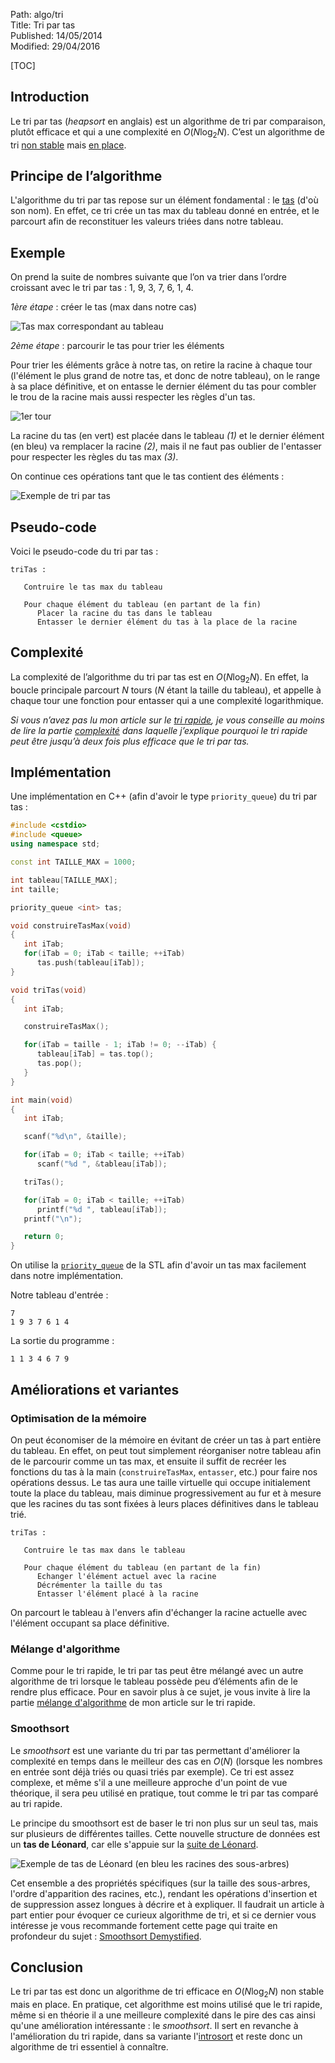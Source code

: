 Path: algo/tri  
Title: Tri par tas  
Published: 14/05/2014  
Modified: 29/04/2016  

[TOC]

## Introduction

Le tri par tas (*heapsort* en anglais) est un algorithme de tri par comparaison, plutôt efficace et qui a une complexité en $O(N \log _2 N)$. C’est un algorithme de tri [non stable](https://en.wikipedia.org/wiki/Sorting_algorithm#Stability) mais [en place](https://en.wikipedia.org/wiki/In-place_algorithm).

## Principe de l’algorithme

L'algorithme du tri par tas repose sur un élément fondamental : le [tas](/algo/structure/arbre/tas.html) (d'où son nom). En effet, ce tri crée un tas max du tableau donné en entrée, et le parcourt afin de reconstituer les valeurs triées dans notre tableau.

## Exemple

On prend la suite de nombres suivante que l’on va trier dans l’ordre croissant avec le tri par tas : 1, 9, 3, 7, 6, 1, 4.

*1ère étape* : créer le tas (max dans notre cas)

![Tas max correspondant au tableau](/img/algo/tri/tri_tas/exemple_tas_max.png)

*2ème étape* : parcourir le tas pour trier les éléments

Pour trier les éléments grâce à notre tas, on retire la racine à chaque tour (l'élément le plus grand de notre tas, et donc de notre tableau), on le range à sa place définitive, et on entasse le dernier élément du tas pour combler le trou de la racine mais aussi respecter les règles d'un tas.

![1er tour](/img/algo/tri/tri_tas/exemple_tour1.png)

La racine du tas (en vert) est placée dans le tableau *(1)* et le dernier élément (en bleu) va remplacer la racine *(2)*, mais il ne faut pas oublier de l'entasser pour respecter les règles du tas max *(3)*.

On continue ces opérations tant que le tas contient des éléments :

![Exemple de tri par tas](/img/algo/tri/tri_tas/exemple_tour2.png)

## Pseudo-code

Voici le pseudo-code du tri par tas :

```nohighlight
triTas :

   Contruire le tas max du tableau

   Pour chaque élément du tableau (en partant de la fin)
      Placer la racine du tas dans le tableau
      Entasser le dernier élément du tas à la place de la racine
```

## Complexité

La complexité de l’algorithme du tri par tas est en $O(N \log _2 N)$. En effet, la boucle principale parcourt $N$ tours ($N$ étant la taille du tableau), et appelle à chaque tour une fonction pour entasser qui a une complexité logarithmique.

*Si vous n’avez pas lu mon article sur le [tri rapide](/algo/tri/tri_rapide.html), je vous conseille au moins de lire la partie [complexité](/algo/tri/tri_rapide.html#complexite) dans laquelle j’explique pourquoi le tri rapide peut être jusqu’à deux fois plus efficace que le tri par tas.*

## Implémentation

Une implémentation en C++ (afin d'avoir le type `priority_queue`) du tri par tas :

```cpp
#include <cstdio>
#include <queue>
using namespace std;

const int TAILLE_MAX = 1000;

int tableau[TAILLE_MAX];
int taille;

priority_queue <int> tas;

void construireTasMax(void)
{
   int iTab;
   for(iTab = 0; iTab < taille; ++iTab)
      tas.push(tableau[iTab]);
}

void triTas(void)
{
   int iTab;

   construireTasMax();

   for(iTab = taille - 1; iTab != 0; --iTab) {
      tableau[iTab] = tas.top();
      tas.pop();
   }
}

int main(void)
{
   int iTab;

   scanf("%d\n", &taille);

   for(iTab = 0; iTab < taille; ++iTab)
      scanf("%d ", &tableau[iTab]);

   triTas();

   for(iTab = 0; iTab < taille; ++iTab)
      printf("%d ", tableau[iTab]);
   printf("\n");

   return 0;
}
```

On utilise la [`priority_queue`](http://www.cplusplus.com/reference/queue/priority_queue/) de la STL afin d'avoir un tas max facilement dans notre implémentation.

Notre tableau d'entrée :

```nohighlight
7
1 9 3 7 6 1 4
```

La sortie du programme :

```nohighlight
1 1 3 4 6 7 9
```

## Améliorations et variantes

### Optimisation de la mémoire

On peut économiser de la mémoire en évitant de créer un tas à part entière du tableau. En effet, on peut tout simplement réorganiser notre tableau afin de le parcourir comme un tas max, et ensuite il suffit de recréer les fonctions du tas à la main (`construireTasMax`, `entasser`, etc.) pour faire nos opérations dessus. Le tas aura une taille virtuelle qui occupe initialement toute la place du tableau, mais diminue progressivement au fur et à mesure que les racines du tas sont fixées à leurs places définitives dans le tableau trié.

```nohighlight
triTas :

   Contruire le tas max dans le tableau

   Pour chaque élément du tableau (en partant de la fin)
      Echanger l'élément actuel avec la racine
      Décrémenter la taille du tas
      Entasser l'élément placé à la racine
```

On parcourt le tableau à l'envers afin d'échanger la racine actuelle avec l'élément occupant sa place définitive.

### Mélange d'algorithme

Comme pour le tri rapide, le tri par tas peut être mélangé avec un autre algorithme de tri lorsque le tableau possède peu d’éléments afin de le rendre plus efficace. Pour en savoir plus à ce sujet, je vous invite à lire la partie [mélange d'algorithme](/algo/tri/tri_rapide.html#melange-dalgorithme) de mon article sur le tri rapide.

### Smoothsort

Le *smoothsort* est une variante du tri par tas permettant d'améliorer la complexité en temps dans le meilleur des cas en $O(N)$ (lorsque les nombres en entrée sont déjà triés ou quasi triés par exemple). Ce tri est assez complexe, et même s'il a une meilleure approche d'un point de vue théorique, il sera peu utilisé en pratique, tout comme le tri par tas comparé au tri rapide.

Le principe du smoothsort est de baser le tri non plus sur un seul tas, mais sur plusieurs de différentes tailles. Cette nouvelle structure de données est un **tas de Léonard**, car elle s'appuie sur la [suite de Léonard](https://en.wikipedia.org/wiki/Leonardo_number).

![Exemple de tas de Léonard (en bleu les racines des sous-arbres)](/img/algo/tri/tri_tas/exemple_tas_leonard.png)

Cet ensemble a des propriétés spécifiques (sur la taille des sous-arbres, l'ordre d'apparition des racines, etc.), rendant les opérations d'insertion et de suppression assez longues à décrire et à expliquer. Il faudrait un article à part entier pour évoquer ce curieux algorithme de tri, et si ce dernier vous intéresse je vous recommande fortement cette page qui traite en profondeur du sujet : [Smoothsort Demystified](http://www.keithschwarz.com/smoothsort/).

## Conclusion

Le tri par tas est donc un algorithme de tri efficace en $O(N \log _2 N)$ non stable mais en place. En pratique, cet algorithme est moins utilisé que le tri rapide, même si en théorie il a une meilleure complexité dans le pire des cas ainsi qu'une amélioration intéressante : le *smoothsort*. Il sert en revanche à l'amélioration du tri rapide, dans sa variante l'[introsort](/algo/tri/tri_rapide.html#introsort) et reste donc un algorithme de tri essentiel à connaître.
